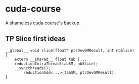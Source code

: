 # cuda-course
A shameless cuda course's backup.

## TP Slice first ideas

```cuda
__global__ void slice(float* ptrDevGMResult, int nbSlice)
{
	extern __shared__ float tab [...
	reductionIntraThread(tabSM, nbSlice);
	__syncthreads();
        reductionAdd<...>(tabSM, ptrDevGMResult);
}
```
